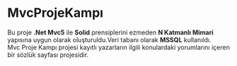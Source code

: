 # MvcProjeKampı

Bu proje **.Net Mvc5** ile **Solid** prensiplerini ezmeden **N Katmanlı Mimari** yapısına uygun olarak oluşturuldu.Veri tabanı olarak **MSSQL** kullanıldı.
<br/>
Mvc Proje Kampı projesi kayıtlı yazarların ilgili konulardaki yorumlarını içeren bir sözlük sayfası projesidir. 
